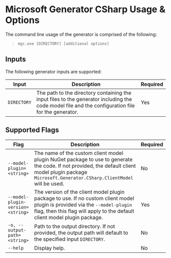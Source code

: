 # Microsoft Generator CSharp Usage & Options

The command line usage of the generator is comprised of the following:

> `mgc.exe [DIRECTORY] [additional options]`

## Inputs

The following generator inputs are supported:

| Input       | Description                                                                                                                                       | Required |
| ----------- | ------------------------------------------------------------------------------------------------------------------------------------------------- | -------- |
| `DIRECTORY` | The path to the directory containing the input files to the generator including the code model file and the configuration file for the generator. | Yes      |

## Supported Flags

| Flag                              | Description                                                                                                                                                                                              | Required |
| --------------------------------- | -------------------------------------------------------------------------------------------------------------------------------------------------------------------------------------------------------- | -------- |
| `--model-plugin=<string>`         | The name of the custom client model plugin NuGet package to use to generate the code. If not provided, the default client model plugin package `Microsoft.Generator.CSharp.ClientModel` will be used.    | No       |
| `--model-plugin-version=<string>` | The version of the client model plugin package to use. If no custom client model plugin is provided via the `--model-plugin` flag, then this flag will apply to the default client model plugin package. | Yes      |
| `-o, --output-path=<string>`      | Path to the output directory. If not provided, the output path will default to the specified input `DIRECTORY`.                                                                                          | No       |
| `--help`                          | Display help.                                                                                                                                                                                            | No       |
